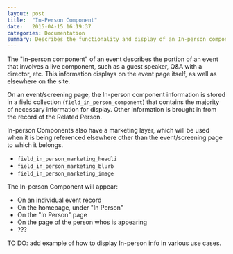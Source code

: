 ```yaml
---
layout: post
title:  "In-Person Component"
date:   2015-04-15 16:19:37
categories: Documentation
summary: Describes the functionality and display of an In-person component of an event/film-screening 
---
```


The "In-person component" of an event describes the portion of an event that involves a live component, such as a guest speaker, Q&A with a director, etc. This information displays on the event page itself, as well as elsewhere on the site.

On an event/screening page, the In-person component information is stored in a field collection (<code>field_in_person_component</code>) that contains the majority of necessary information for display. Other information is brought in from the record of the Related Person. 

In-person Components also have a marketing layer, which will be used when it is being referenced elsewhere other than the event/screening page to which it belongs.

* <code>field_in_person_marketing_headli</code>
* <code>field_in_person_marketing_blurb</code>
* <code>field_in_person_marketing_image</code>

The In-person Component will appear:

* On an individual event record
* On the homepage, under "In Person"
* On the "In Person" page
* On the page of the person whos is appearing
* ???

TO DO: add example of how to display In-person info in various use cases.
